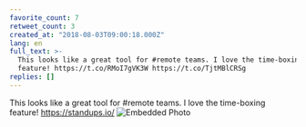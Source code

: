 ```yaml
---
favorite_count: 7
retweet_count: 3
created_at: "2018-08-03T09:00:18.000Z"
lang: en
full_text: >-
  This looks like a great tool for #remote teams. I love the time-boxing
  feature! https://t.co/RMoI7gVK3W https://t.co/TjtMBlCRSg
replies: []
---
```


This looks like a great tool for #remote teams. I love the time-boxing feature!
<https://standups.io/>
![Embedded Photo](https://twitter-media-coderbyheart.s3.eu-north-1.amazonaws.com/1025305346846466048-Djqdx3lX0AEsNYZ.jpg)

